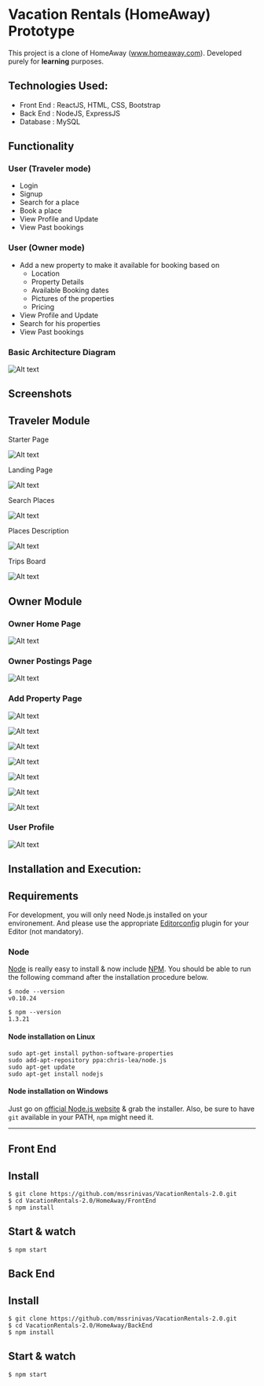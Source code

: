 # Vacation Rentals (HomeAway) Prototype 

This project is a clone of HomeAway (www.homeaway.com). Developed purely for <b>learning</b> purposes.

 
## Technologies Used:
  * Front End : ReactJS, HTML, CSS, Bootstrap 
  * Back End  : NodeJS, ExpressJS
  * Database  : MySQL
 

## Functionality 

### User (Traveler mode)
  * Login
  * Signup
  * Search for a place
  * Book a place
  * View Profile and Update
  * View Past bookings
  
### User (Owner mode)
  * Add a new property to make it available for booking based on
    * Location
    * Property Details
    * Available Booking dates
    * Pictures of the properties
    * Pricing
  * View Profile and Update
  * Search for his properties
  * View Past bookings
  
### Basic Architecture Diagram

![Alt text](HomeAway/ScreenShots/Kafka_Architecture.png?raw=true "Architecture")


## Screenshots

## Traveler Module

Starter Page

![Alt text](HomeAway/ScreenShots/StarterPage.png?raw=true "Starter Page")

Landing Page

![Alt text](HomeAway/ScreenShots/LandingPage.png?raw=true "Landing Page")

Search Places

![Alt text](HomeAway/ScreenShots/SearchPlaces.png?raw=true "Search Places")

Places Description

![Alt text](HomeAway/ScreenShots/PlacesDescription.png?raw=true "Places Description")

Trips Board

![Alt text](HomeAway/ScreenShots/TripsBoard.png?raw=true "TripsBoard")

## Owner Module

### Owner Home Page

![Alt text](HomeAway/ScreenShots/OwnerHome.png?raw=true "Owner Home Page")

### Owner Postings Page

![Alt text](HomeAway/ScreenShots/OwnerPostings.png?raw=true "Owner Postings Page")

### Add Property Page

![Alt text](HomeAway/ScreenShots/Add_Property.png?raw=true "Property Postings Page")

![Alt text](HomeAway/ScreenShots/Add_Property_1.png?raw=true "Property Postings Page")

![Alt text](HomeAway/ScreenShots/Add_Property_2.png?raw=true "Property Postings Page")

![Alt text](HomeAway/ScreenShots/Add_Property_3.png?raw=true "Property Postings Page")

![Alt text](HomeAway/ScreenShots/Add_Property_4.png?raw=true "Property Postings Page")

![Alt text](HomeAway/ScreenShots/Add_Property_5.png?raw=true "Property Postings Page")

![Alt text](HomeAway/ScreenShots/Add_Propery_6.png?raw=true "Property Postings Page")


### User Profile

![Alt text](HomeAway/ScreenShots/User_Profile.png?raw=true "User Profile Page")



## Installation and Execution:

## Requirements

For development, you will only need Node.js installed on your environement.
And please use the appropriate [Editorconfig](http://editorconfig.org/) plugin for your Editor (not mandatory).

### Node

[Node](http://nodejs.org/) is really easy to install & now include [NPM](https://npmjs.org/).
You should be able to run the following command after the installation procedure
below.

    $ node --version
    v0.10.24

    $ npm --version
    1.3.21

#### Node installation on Linux

    sudo apt-get install python-software-properties
    sudo add-apt-repository ppa:chris-lea/node.js
    sudo apt-get update
    sudo apt-get install nodejs

#### Node installation on Windows

Just go on [official Node.js website](http://nodejs.org/) & grab the installer.
Also, be sure to have `git` available in your PATH, `npm` might need it.

---

## Front End 
## Install

    $ git clone https://github.com/mssrinivas/VacationRentals-2.0.git
    $ cd VacationRentals-2.0/HomeAway/FrontEnd
    $ npm install

## Start & watch

    $ npm start

    
## Back End 
## Install

    $ git clone https://github.com/mssrinivas/VacationRentals-2.0.git
    $ cd VacationRentals-2.0/HomeAway/BackEnd
    $ npm install

## Start & watch

    $ npm start


